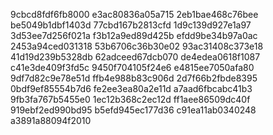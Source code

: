 9cbcd8fdf6fb8000
e3ac80836a05a715
2eb1bae468c76bee
be5049b1dbf1403d
77cbd167b2813cfd
1d9c139d927e1a97
3d53ee7d256f021a
f3b12a9ed89d425b
efdd9be34b97a0ac
2453a94ced031318
53b6706c36b30e02
93ac31408c373e18
41d19d239b5328db
62adceed67dcb070
de4edea0618f1087
c41e3de409f3fd5c
9450f704105f24e6
e4815ee7050afa80
9df7d82c9e78e51d
ffb4e988b83c906d
2d7f66b2fbde8395
0bdf9ef85554b7d6
fe2ee3ea80a2e11d
a7aad6fbcabc41b3
9fb3fa767b5455e0
1ec12b368c2ec12d
ff1aee86509dc40f
919ebf2ed990bd95
b5efd945ec177d36
c91ea11ab0340248
a3891a88094f2010
